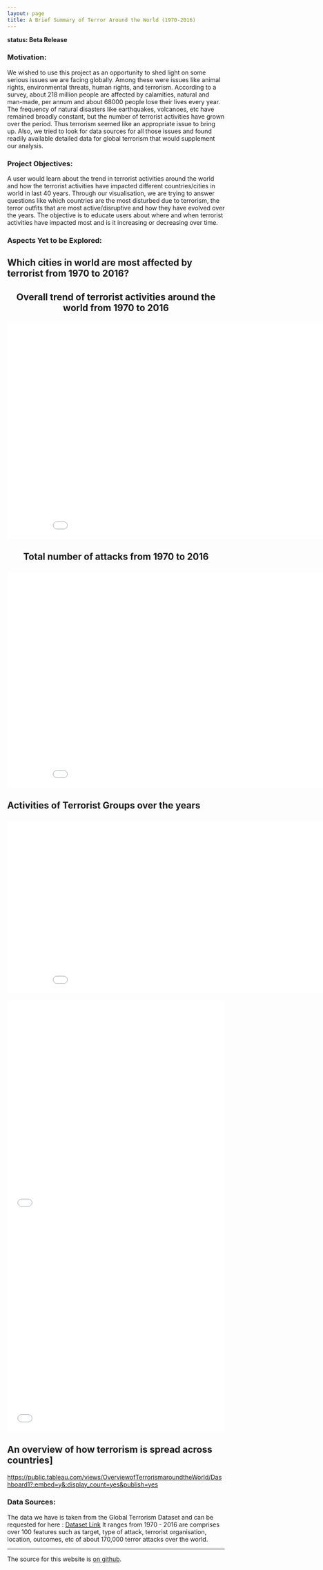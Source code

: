 ```yaml
---
layout: page
title: A Brief Summary of Terror Around the World (1970-2016)
---
```


**status: Beta Release**

### Motivation:

We wished to use this project as an opportunity to shed light on some serious issues we are facing globally. Among these were issues like animal rights, environmental threats, human rights, and terrorism. According to a survey, about 218 million people are affected by calamities, natural and man-made, per annum and about 68000 people lose their lives every year. The frequency of natural disasters like earthquakes, volcanoes, etc have remained broadly constant, but the number of terrorist activities have grown over the period. Thus terrorism seemed like an appropriate issue to bring up. Also, we tried to look for data sources for all those issues and found readily available detailed data for global terrorism that would supplement our analysis.

### Project Objectives:

A user would learn about the trend in terrorist activities around the world and how the terrorist activities have impacted different countries/cities in world in last 40 years. Through our visualisation, we are trying to answer questions like which countries are the most disturbed due to terrorism, the terror outfits that are most active/disruptive and how they have evolved over the years. The objective is to educate users about where and when terrorist activities have impacted most and is it increasing or decreasing over time.


### Aspects Yet to be Explored:

## Which cities in world are most affected by terrorist from 1970 to 2016?
<html lang="en">
<head>
    <meta charset="UTF-8">
    <title>Where ?</title>
</head>
<body>


<h2 align="center"> Overall trend of terrorist activities around the world from 1970 to 2016 </h2>

<h3 style="text-align:center;">
<iframe align="middle" width="900" height="500" frameborder="0" scrolling="no" src="//plot.ly/~groverpr/14.embed"></iframe>
</h3>

<h2 align="center"> Total number of attacks from 1970 to 2016 </h2>

<h3 style="text-align:center;">
<iframe align="middle" width="900" height="500" frameborder="0" scrolling="no" src="//plot.ly/~groverpr/2.embed"></iframe>
</h3>
</html>


<style>
.center {
    display: block;
    margin-left: auto;
    margin-right: auto;
    width: 50%;
}
</style>


## Activities of Terrorist Groups over the years 

<!DOCTYPE html>
<html lang="en">
<head>
    <meta charset="UTF-8">
    <title>Where ?</title>
<head>
<style>

.column {
    float: left;
    width: 50%;
}

/* Clearfix (clear floats) */
.row::after {
    content: "";
    clear: both;
    display: table;
}
</style>
</head>
<body>


<h3 style="text-align:center;" >
<iframe width="900" height="400" frameborder="0" scrolling="yes" src="//plot.ly/~groverpr/15.embed"></iframe>

</h3>

<div class="row">
  <div class="column">
  <iframe width="600" height="500" frameborder="0" scrolling="yes" src="//plot.ly/~groverpr/17.embed"></iframe>
  </div>
  <div class="column">
 <iframe width="600" height="500" frameborder="0" scrolling="yes" src="//plot.ly/~groverpr/19.embed"></iframe> 
 </div>
</div>
</html>

## An overview of how terrorism is spread across countries]
https://public.tableau.com/views/OverviewofTerrorismaroundtheWorld/Dashboard1?:embed=y&:display_count=yes&publish=yes


### Data Sources:

The data we have is taken from the Global Terrorism Dataset and can be requested for here : [Dataset Link](http://start.umd.edu/gtd/contact/) It ranges from 1970 - 2016 are comprises over 100 features such as target, type of attack, terrorist organisation, location, outcomes, etc of about 170,000 terror attacks over the world.

---

The source for this website is [on github](https://neerjad.github.io/global-terrorism-analysis/).
